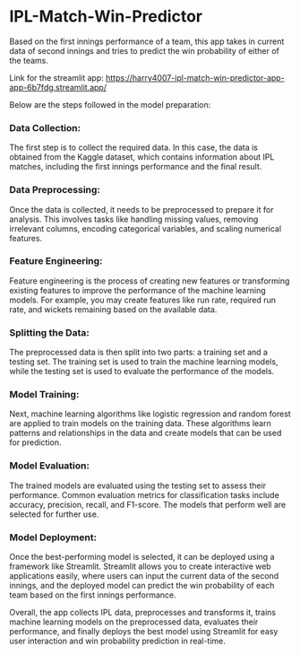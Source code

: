 # IPL-Match-Win-Predictor

Based on the first innings performance of a team, this app takes in current data of second innings and tries to predict the win probability of either of the teams.

Link for the streamlit app: https://harry4007-ipl-match-win-predictor-app-app-6b7fdg.streamlit.app/

Below are the steps followed in the model preparation:

### Data Collection: 
The first step is to collect the required data. In this case, the data is obtained from the Kaggle dataset, which contains information about IPL matches, including the first innings performance and the final result.

### Data Preprocessing: 
Once the data is collected, it needs to be preprocessed to prepare it for analysis. This involves tasks like handling missing values, removing irrelevant columns, encoding categorical variables, and scaling numerical features.

### Feature Engineering: 
Feature engineering is the process of creating new features or transforming existing features to improve the performance of the machine learning models. For example, you may create features like run rate, required run rate, and wickets remaining based on the available data.

### Splitting the Data: 
The preprocessed data is then split into two parts: a training set and a testing set. The training set is used to train the machine learning models, while the testing set is used to evaluate the performance of the models.

### Model Training: 
Next, machine learning algorithms like logistic regression and random forest are applied to train models on the training data. These algorithms learn patterns and relationships in the data and create models that can be used for prediction.

### Model Evaluation: 
The trained models are evaluated using the testing set to assess their performance. Common evaluation metrics for classification tasks include accuracy, precision, recall, and F1-score. The models that perform well are selected for further use.

### Model Deployment: 
Once the best-performing model is selected, it can be deployed using a framework like Streamlit. Streamlit allows you to create interactive web applications easily, where users can input the current data of the second innings, and the deployed model can predict the win probability of each team based on the first innings performance.

Overall, the app collects IPL data, preprocesses and transforms it, trains machine learning models on the preprocessed data, evaluates their performance, and finally deploys the best model using Streamlit for easy user interaction and win probability prediction in real-time.






